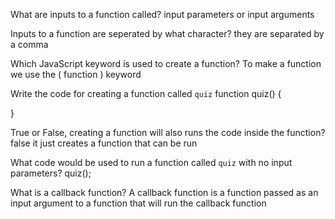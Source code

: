 What are inputs to a function called?
input parameters or input arguments

Inputs to a function are seperated by what character?
they are separated by a comma

Which JavaScript keyword is used to create a function?
To make a function we use the ( function ) keyword

Write the code for creating a function called `quiz`
function quiz() {

}

True or False, creating a function will also runs the code inside the function?
false it just creates a function that can be run

What code would be used to run a function called `quiz` with no input parameters?
quiz();

What is a callback function?
A callback function is a function passed as an input argument to a function that will run the callback function
